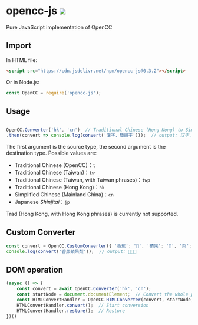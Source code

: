 # opencc-js [![](https://data.jsdelivr.com/v1/package/npm/opencc-js/badge)](https://www.jsdelivr.com/package/npm/opencc-js)

Pure JavaScript implementation of OpenCC

## Import

In HTML file:

```html
<script src="https://cdn.jsdelivr.net/npm/opencc-js@0.3.2"></script>
```

Or in Node.js:

```javascript
const OpenCC = require('opencc-js');
```

## Usage

```javascript

OpenCC.Converter('hk', 'cn')  // Traditional Chinese (Hong Kong) to Simplified Chinese
.then(convert => console.log(convert('漢字，簡體字')));  // output: 汉字，简体字
```

The first argument is the source type, the second argument is the destination type. Possible values are:

- Traditional Chinese (OpenCC)：`t`
- Traditional Chinese (Taiwan)：`tw`
- Traditional Chinese (Taiwan, with Taiwan phrases)：`twp`
- Traditional Chinese (Hong Kong)：`hk`
- Simplified Chinese (Mainland China)：`cn`
- Japanese _Shinjitai_：`jp`

Trad (Hong Kong, with Hong Kong phrases) is currently not supported.

## Custom Converter

```javascript
const convert = OpenCC.CustomConverter({ '香蕉': '🍌️', '蘋果': '🍎️', '梨': '🍐️' });
console.log(convert('香蕉蘋果梨'));  // output: 🍌️🍎️🍐️
```

## DOM operation

```javascript
(async () => {
    const convert = await OpenCC.Converter('hk', 'cn');
    const startNode = document.documentElement;  // Convert the whole page
    const HTMLConvertHandler = OpenCC.HTMLConverter(convert, startNode, 'zh-HK', 'zh-CN');  // Convert all zh-HK to zh-CN
    HTMLConvertHandler.convert();  // Start conversion
    HTMLConvertHandler.restore();  // Restore
})()
```
